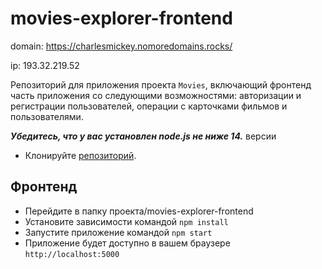 # movies-explorer-frontend

domain: https://charlesmickey.nomoredomains.rocks/

ip: 193.32.219.52

Репозиторий для приложения проекта `Movies`,
включающий фронтенд часть приложения со следующими возможностями:
авторизации и регистрации пользователей, 
операции с карточками фильмов и пользователями.

***Убедитесь, что у вас установлен node.js не ниже 14.*** версии  
* Клонируйте [репозиторий](https://github.com/CharlesMickey/movies-explorer-frontend.git).

## Фронтенд
* Перейдите в папку проекта/movies-explorer-frontend
* Установите зависимости командой `npm install`
* Запустите приложение командой `npm start`
* Приложение будет доступно в вашем браузере `http://localhost:5000`
